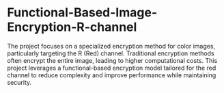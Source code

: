 # Functional-Based-Image-Encryption-R-channel
The project focuses on a specialized encryption method for color images, particularly targeting the R (Red) channel. Traditional encryption methods often encrypt the entire image, leading to higher computational costs. This project leverages a functional-based encryption model tailored for the red channel to reduce complexity and improve performance while maintaining security.

